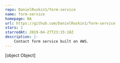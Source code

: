 ```yaml
---
repo: DanielRuskin1/form-service
name: form-service
homepage: NA
url: https://github.com/DanielRuskin1/form-service
stars: 1
starredAt: 2019-04-27T23:15:18Z
description: |-
    Contact form service built on AWS.
---
```


[object Object]
